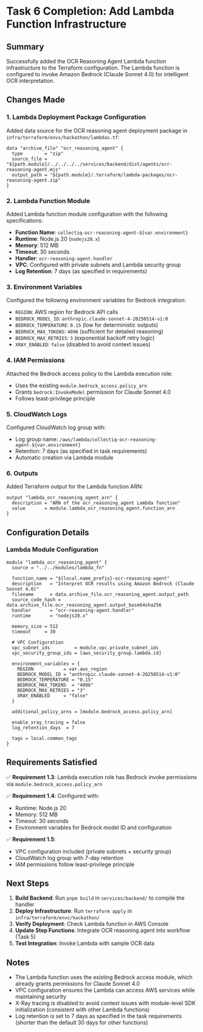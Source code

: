 # Task 6 Completion: Add Lambda Function Infrastructure

## Summary

Successfully added the OCR Reasoning Agent Lambda function infrastructure to the Terraform configuration. The Lambda function is configured to invoke Amazon Bedrock (Claude Sonnet 4.0) for intelligent OCR interpretation.

## Changes Made

### 1. Lambda Deployment Package Configuration

Added data source for the OCR reasoning agent deployment package in `infra/terraform/envs/hackathon/lambdas.tf`:

```hcl
data "archive_file" "ocr_reasoning_agent" {
  type        = "zip"
  source_file = "${path.module}/../../../../services/backend/dist/agents/ocr-reasoning-agent.mjs"
  output_path = "${path.module}/.terraform/lambda-packages/ocr-reasoning-agent.zip"
}
```

### 2. Lambda Function Module

Added Lambda function module configuration with the following specifications:

- **Function Name**: `collectiq-ocr-reasoning-agent-${var.environment}`
- **Runtime**: Node.js 20 (`nodejs20.x`)
- **Memory**: 512 MB
- **Timeout**: 30 seconds
- **Handler**: `ocr-reasoning-agent.handler`
- **VPC**: Configured with private subnets and Lambda security group
- **Log Retention**: 7 days (as specified in requirements)

### 3. Environment Variables

Configured the following environment variables for Bedrock integration:

- `REGION`: AWS region for Bedrock API calls
- `BEDROCK_MODEL_ID`: `anthropic.claude-sonnet-4-20250514-v1:0`
- `BEDROCK_TEMPERATURE`: `0.15` (low for deterministic outputs)
- `BEDROCK_MAX_TOKENS`: `4096` (sufficient for detailed reasoning)
- `BEDROCK_MAX_RETRIES`: `3` (exponential backoff retry logic)
- `XRAY_ENABLED`: `false` (disabled to avoid context issues)

### 4. IAM Permissions

Attached the Bedrock access policy to the Lambda execution role:

- Uses the existing `module.bedrock_access.policy_arn`
- Grants `bedrock:InvokeModel` permission for Claude Sonnet 4.0
- Follows least-privilege principle

### 5. CloudWatch Logs

Configured CloudWatch log group with:

- Log group name: `/aws/lambda/collectiq-ocr-reasoning-agent-${var.environment}`
- Retention: 7 days (as specified in task requirements)
- Automatic creation via Lambda module

### 6. Outputs

Added Terraform output for the Lambda function ARN:

```hcl
output "lambda_ocr_reasoning_agent_arn" {
  description = "ARN of the ocr_reasoning_agent Lambda function"
  value       = module.lambda_ocr_reasoning_agent.function_arn
}
```

## Configuration Details

### Lambda Module Configuration

```hcl
module "lambda_ocr_reasoning_agent" {
  source = "../../modules/lambda_fn"

  function_name = "${local.name_prefix}-ocr-reasoning-agent"
  description   = "Interpret OCR results using Amazon Bedrock (Claude Sonnet 4.0)"
  filename      = data.archive_file.ocr_reasoning_agent.output_path
  source_code_hash = data.archive_file.ocr_reasoning_agent.output_base64sha256
  handler       = "ocr-reasoning-agent.handler"
  runtime       = "nodejs20.x"

  memory_size = 512
  timeout     = 30

  # VPC Configuration
  vpc_subnet_ids         = module.vpc.private_subnet_ids
  vpc_security_group_ids = [aws_security_group.lambda.id]

  environment_variables = {
    REGION           = var.aws_region
    BEDROCK_MODEL_ID = "anthropic.claude-sonnet-4-20250514-v1:0"
    BEDROCK_TEMPERATURE = "0.15"
    BEDROCK_MAX_TOKENS  = "4096"
    BEDROCK_MAX_RETRIES = "3"
    XRAY_ENABLED     = "false"
  }

  additional_policy_arns = [module.bedrock_access.policy_arn]

  enable_xray_tracing = false
  log_retention_days  = 7

  tags = local.common_tags
}
```

## Requirements Satisfied

✅ **Requirement 1.3**: Lambda execution role has Bedrock invoke permissions via `module.bedrock_access.policy_arn`

✅ **Requirement 1.4**: Configured with:

- Runtime: Node.js 20
- Memory: 512 MB
- Timeout: 30 seconds
- Environment variables for Bedrock model ID and configuration

✅ **Requirement 1.5**:

- VPC configuration included (private subnets + security group)
- CloudWatch log group with 7-day retention
- IAM permissions follow least-privilege principle

## Next Steps

1. **Build Backend**: Run `pnpm build` in `services/backend/` to compile the handler
2. **Deploy Infrastructure**: Run `terraform apply` in `infra/terraform/envs/hackathon/`
3. **Verify Deployment**: Check Lambda function in AWS Console
4. **Update Step Functions**: Integrate OCR reasoning agent into workflow (Task 5)
5. **Test Integration**: Invoke Lambda with sample OCR data

## Notes

- The Lambda function uses the existing Bedrock access module, which already grants permissions for Claude Sonnet 4.0
- VPC configuration ensures the Lambda can access AWS services while maintaining security
- X-Ray tracing is disabled to avoid context issues with module-level SDK initialization (consistent with other Lambda functions)
- Log retention is set to 7 days as specified in the task requirements (shorter than the default 30 days for other functions)
